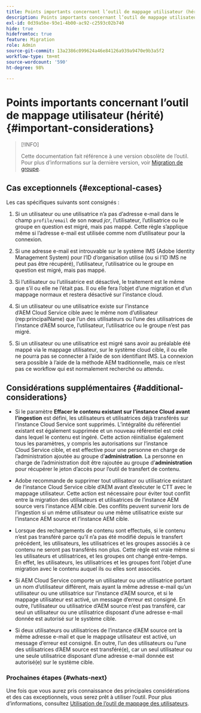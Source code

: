 ```yaml
---
title: Points importants concernant l’outil de mappage utilisateur (hérité)
description: Points importants concernant l’outil de mappage utilisateur (hérité)
exl-id: 0d39a5be-93e1-4b00-ac92-c2593c02b740
hide: true
hidefromtoc: true
feature: Migration
role: Admin
source-git-commit: 13a2386c099624a46e84126a939a9470e9b3a5f2
workflow-type: tm+mt
source-wordcount: '590'
ht-degree: 98%

---
```


# Points importants concernant l’outil de mappage utilisateur (hérité) {#important-considerations}

>[!INFO]
>
>Cette documentation fait référence à une version obsolète de l’outil. Pour plus d’informations sur la dernière version, voir [Migration de groupe](/help/journey-migration/content-transfer-tool/using-content-transfer-tool/group-migration.md).

## Cas exceptionnels {#exceptional-cases}

Les cas spécifiques suivants sont consignés :

1. Si un utilisateur ou une utilisatrice n’a pas d’adresse e-mail dans le champ `profile/email` de son nœud *jcr*, l’utilisateur, l’utilisatrice ou le groupe en question est migré, mais pas mappé. Cette règle s’applique même si l’adresse e-mail est utilisée comme nom d’utilisateur pour la connexion.

1. Si une adresse e-mail est introuvable sur le système IMS (Adobe Identity Management System) pour l’ID d’organisation utilisé (ou si l’ID IMS ne peut pas être récupéré), l’utilisateur, l’utilisatrice ou le groupe en question est migré, mais pas mappé.

1. Si l’utilisateur ou l’utilisatrice est désactivé, le traitement est le même que s’il ou elle ne l’était pas. Il ou elle fera l’objet d’une migration et d’un mappage normaux et restera désactivé sur l’instance cloud.

1. Si un utilisateur ou une utilisatrice existe sur l’instance d’AEM Cloud Service cible avec le même nom d’utilisateur (rep:principalName) que l’un des utilisateurs ou l’une des utilisatrices de l’instance d’AEM source, l’utilisateur, l’utilisatrice ou le groupe n’est pas migré.

1. Si un utilisateur ou une utilisatrice est migré sans avoir au préalable été mappé via le mappage utilisateur, sur le système cloud cible, il ou elle ne pourra pas se connecter à l’aide de son identifiant IMS. La connexion sera possible à l’aide de la méthode AEM traditionnelle, mais ce n’est pas ce workflow qui est normalement recherché ou attendu.

## Considérations supplémentaires {#additional-considerations}

* Si le paramètre **Effacer le contenu existant sur l’instance Cloud avant l’ingestion** est défini, les utilisateurs et utilisatrices déjà transférés sur l’instance Cloud Service sont supprimés. L’intégralité du référentiel existant est également supprimée et un nouveau référentiel est créé dans lequel le contenu est ingéré. Cette action réinitialise également tous les paramètres, y compris les autorisations sur l’instance Cloud Service cible, et est effective pour une personne en charge de l’administration ajoutée au groupe d’**administration**. La personne en charge de l’administration doit être rajoutée au groupe d’**administration** pour récupérer le jeton d’accès pour l’outil de transfert de contenu.

* Adobe recommande de supprimer tout utilisateur ou utilisatrice existant de l’instance Cloud Service cible d’AEM avant d’exécuter le CTT avec le mappage utilisateur. Cette action est nécessaire pour éviter tout conflit entre la migration des utilisateurs et utilisatrices de l’instance AEM source vers l’instance AEM cible. Des conflits peuvent survenir lors de l’ingestion si un même utilisateur ou une même utilisatrice existe sur l’instance AEM source et l’instance AEM cible.

* Lorsque des rechargements de contenu sont effectués, si le contenu n’est pas transféré parce qu’il n’a pas été modifié depuis le transfert précédent, les utilisateurs, les utilisatrices et les groupes associés à ce contenu ne seront pas transférés non plus. Cette règle est vraie même si les utilisateurs et utilisatrices, et les groupes ont changé entre-temps. En effet, les utilisateurs, les utilisatrices et les groupes font l’objet d’une migration avec le contenu auquel ils ou elles sont associés.

* Si AEM Cloud Service comporte un utilisateur ou une utilisatrice portant un nom d’utilisateur différent, mais ayant la même adresse e-mail qu’un utilisateur ou une utilisatrice sur l’instance d’AEM source, et si le mappage utilisateur est activé, un message d’erreur est consigné. En outre, l’utilisateur ou utilisatrice d’AEM source n’est pas transféré, car seul un utilisateur ou une utilisatrice disposant d’une adresse e-mail donnée est autorisé sur le système cible.

* Si deux utilisateurs ou utilisatrices de l’instance d’AEM source ont la même adresse e-mail et que le mappage utilisateur est activé, un message d’erreur est consigné. En outre, l’un des utilisateurs ou l’une des utilisatrices d’AEM source est transféré(e), car un seul utilisateur ou une seule utilisatrice disposant d’une adresse e-mail donnée est autorisé(e) sur le système cible.

### Prochaines étapes {#whats-next}

Une fois que vous aurez pris connaissance des principales considérations et des cas exceptionnels, vous serez prêt à utiliser l’outil. Pour plus d’informations, consultez [Utilisation de l’outil de mappage des utilisateurs](/help/journey-migration/content-transfer-tool/user-mapping-tool-legacy/using-user-mapping-tool-legacy.md).
